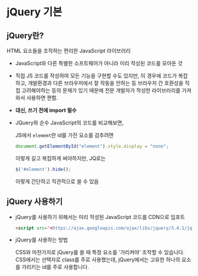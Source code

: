 # jQuery 기본



## jQuery란?

HTML 요소들을 조작하는 편리한 JavaScript 라이브러리

- JavaScript와 다른 특별한 소프트웨어가 아니라 미리 작성된 코드를 모아둔 것

- 직접 JS 코드를 작성하여 모든 기능을 구현할 수도 있지만, 이 경우에 코드가 복잡하고, 개발환경과 다른 브라우저에서 잘 작동을 안하는 등 브라우저 간 호환성을 직접 고려해야하는 등의 문제가 있기 때문에 전문 개발자가 작성한 라이브러리를 가져와서 사용하면 편함.

- **대신, 쓰기 전에 import 필수**

- JQuery와 순수 JavaScript의 코드를 비교해보면,

  JS에서 `elememt`란 id를 가진 요소를 감추려면

  ```jsx
  document.getElementById("element").style.display = "none";
  ```

  이렇게 길고 복잡하게 써야하지만, JQ로는

  ```jsx
  $('#element').hide();
  ```

  이렇게 간단하고 직관적으로 쓸 수 있음





## jQuery 사용하기

- jQuery를 사용하기 위해서는 미리 작성된 JavaScript 코드를 CDN으로 임포트

  ```html
  <script src="<https://ajax.googleapis.com/ajax/libs/jquery/3.4.1/jquery.min.js>"></script>
  ```

- jQuery를 사용하는 방법

  CSS와 마찬가지로 jQuery를 쓸 때 특정 요소를 '가리켜야' 조작할 수 있습니다. CSS에서는 선택자로 class를 주로 사용했는데, jQuery에서는 고유한 하나의 요소를 가리키는 id를 주로 사용합니다.

